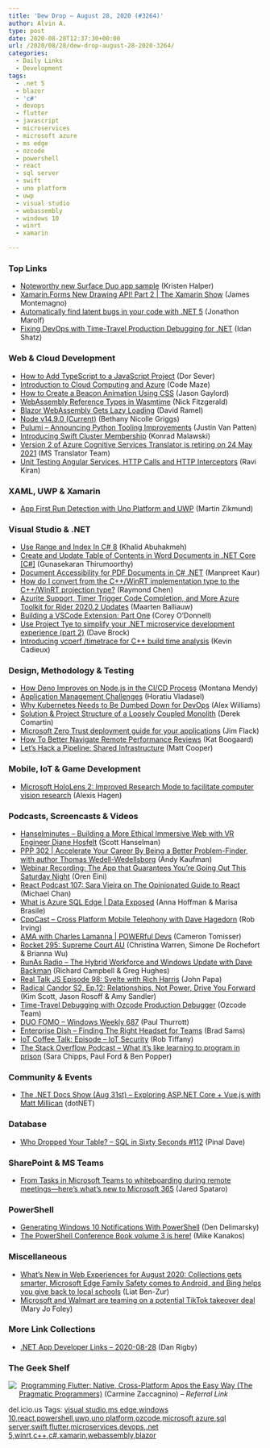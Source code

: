 ```yaml
---
title: 'Dew Drop – August 28, 2020 (#3264)'
author: Alvin A.
type: post
date: 2020-08-28T12:37:30+00:00
url: /2020/08/28/dew-drop-august-28-2020-3264/
categories:
  - Daily Links
  - Development
tags:
  - .net 5
  - blazor
  - 'c#'
  - devops
  - flutter
  - javascript
  - microservices
  - microsoft azure
  - ms edge
  - ozcode
  - powershell
  - react
  - sql server
  - swift
  - uno platform
  - uwp
  - visual studio
  - webassembly
  - windows 10
  - winrt
  - xamarin

---
```

### <a name="top"></a>Top Links

  * <a href="https://devblogs.microsoft.com/surface-duo/noteworthy-new-app-sample-twonote/" target="_blank" rel="noopener noreferrer">Noteworthy new Surface Duo app sample</a> (Kristen Halper)
  * <a href="https://channel9.msdn.com/Shows/XamarinShow/XamarinForms-New-Drawing-API-Part-2?WT.mc_id=DX_MVP4025064" target="_blank" rel="noopener noreferrer">Xamarin.Forms New Drawing API! Part 2 | The Xamarin Show</a> (James Montemagno)
  * <a href="https://devblogs.microsoft.com/dotnet/automatically-find-latent-bugs-in-your-code-with-net-5/" target="_blank" rel="noopener noreferrer">Automatically find latent bugs in your code with .NET 5</a> (Jonathon Marolf)
  * <a href="https://oz-code.com/blog/production-debugging/fixing-devops-time-travel-production-debugging-net" target="_blank" rel="noopener noreferrer">Fixing DevOps with Time-Travel Production Debugging for .NET</a> (Idan Shatz)



### <a name="web"></a>Web & Cloud Development

  * <a href="https://www.freecodecamp.org/news/how-to-add-typescript-to-a-javascript-project/" target="_blank" rel="noopener noreferrer">How to Add TypeScript to a JavaScript Project</a> (Dor Sever)
  * <a href="https://code-maze.com/introduction-to-cloud-computing-and-azure/" target="_blank" rel="noopener noreferrer">Introduction to Cloud Computing and Azure</a> (Code Maze)
  * <a href="https://www.jasongaylord.com/blog/2020/08/28/create-beacon-animation-using-css" target="_blank" rel="noopener noreferrer">How to Create a Beacon Animation Using CSS</a> (Jason Gaylord)
  * <a href="http://fitzgeraldnick.com/2020/08/27/reference-types-in-wasmtime.html" target="_blank" rel="noopener noreferrer">WebAssembly Reference Types in Wasmtime</a> (Nick Fitzgerald)
  * <a href="https://visualstudiomagazine.com/articles/2020/08/27/blazor-updates.aspx" target="_blank" rel="noopener noreferrer">Blazor WebAssembly Gets Lazy Loading</a> (David Ramel)
  * <a href="https://nodejs.org/en/blog/release/v14.9.0" target="_blank" rel="noopener noreferrer">Node v14.9.0 (Current)</a> (Bethany Nicolle Griggs)
  * <a href="https://www.pulumi.com/blog/announcing-python-tooling-improvements/" target="_blank" rel="noopener noreferrer">Pulumi &#8211; Announcing Python Tooling Improvements</a> (Justin Van Patten)
  * <a href="https://swift.org/blog/swift-cluster-membership/" target="_blank" rel="noopener noreferrer">Introducing Swift Cluster Membership</a> (Konrad Malawski)
  * <a href="https://www.microsoft.com/en-us/translator/blog/2020/08/27/version-2-of-translator-is-retiring-on-24-may-2021/?utm_source=rss&utm_medium=rss&utm_campaign=version-2-of-translator-is-retiring-on-24-may-2021" target="_blank" rel="noopener noreferrer">Version 2 of Azure Cognitive Services Translator is retiring on 24 May 2021</a> (MS Translator Team)
  * <a href="http://feedproxy.google.com/~r/netCurryRecentArticles/~3/u-DhePaE3ZE/ShowArticle.aspx" target="_blank" rel="noopener noreferrer">Unit Testing Angular Services, HTTP Calls and HTTP Interceptors</a> (Ravi Kiran)



### <a name="silverlight"></a>XAML, UWP & Xamarin

  * <a href="https://blog.mzikmund.com/2020/08/app-first-run-detection-with-uno-platform-and-uwp/?utm_source=rss&utm_medium=rss&utm_campaign=app-first-run-detection-with-uno-platform-and-uwp" target="_blank" rel="noopener noreferrer">App First Run Detection with Uno Platform and UWP</a> (Martin Zikmund)



### <a name="dotnet"></a>Visual Studio & .NET

  * <a href="https://khalidabuhakmeh.com/use-range-and-index-in-csharp-8" target="_blank" rel="noopener noreferrer">Use Range and Index In C# 8</a> (Khalid Abuhakmeh)
  * <a href="https://www.syncfusion.com/blogs/post/create-and-update-table-of-contents-in-word-documents-in-net-core-c.aspx" target="_blank" rel="noopener noreferrer">Create and Update Table of Contents in Word Documents in .NET Core [C#]</a> (Gunasekaran Thirumoorthy)
  * <a href="https://www.grapecity.com/blogs/document-accessibility-for-pdf-documents-in-c-sharp-dotnet" target="_blank" rel="noopener noreferrer">Document Accessibility for PDF Documents in C# .NET</a> (Manpreet Kaur)
  * <a href="https://devblogs.microsoft.com/oldnewthing/20200827-00/?p=104133" target="_blank" rel="noopener noreferrer">How do I convert from the C++/WinRT implementation type to the C++/WinRT projection type?</a> (Raymond Chen)
  * <a href="https://blog.jetbrains.com/dotnet/2020/08/27/azurite-support-timer-trigger-code-completion-and-more-azure-toolkit-for-rider-2020-2-updates/" target="_blank" rel="noopener noreferrer">Azurite Support, Timer Trigger Code Completion, and More Azure Toolkit for Rider 2020.2 Updates</a> (Maarten Balliauw)
  * <a href="https://dev.to/codebycorey/building-a-vscode-extension-part-one-165i" target="_blank" rel="noopener noreferrer">Building a VSCode Extension: Part One</a> (Corey O&#8217;Donnell)
  * <a href="https://daveabrock.com/2020/08/27/microservices-with-tye-2" target="_blank" rel="noopener noreferrer">Use Project Tye to simplify your .NET microservice development experience (part 2)</a> (Dave Brock)
  * <a href="https://devblogs.microsoft.com/cppblog/introducing-vcperf-timetrace-for-cpp-build-time-analysis/" target="_blank" rel="noopener noreferrer">Introducing vcperf /timetrace for C++ build time analysis</a> (Kevin Cadieux)



### <a name="design"></a>Design, Methodology & Testing

  * <a href="http://blog.travis-ci.com/how-deno-improves-nodejs" target="_blank" rel="noopener noreferrer">How Deno Improves on Node.js in the CI/CD Process</a> (Montana Mendy)
  * <a href="https://www.advancedinstaller.com/application-management-challenges.html" target="_blank" rel="noopener noreferrer">Application Management Challenges</a> (Horatiu Vladasel)
  * <a href="https://thenewstack.io/why-kubernetes-needs-to-be-dumbed-down-for-devops/" target="_blank" rel="noopener noreferrer">Why Kubernetes Needs to Be Dumbed Down for DevOps</a> (Alex Williams)
  * <a href="https://codeopinion.com/solution-project-structure-of-a-loosely-coupled-monolith/?utm_source=rss&utm_medium=rss&utm_campaign=solution-project-structure-of-a-loosely-coupled-monolith" target="_blank" rel="noopener noreferrer">Solution & Project Structure of a Loosely Coupled Monolith</a> (Derek Comartin)
  * <a href="https://www.microsoft.com/security/blog/2020/08/27/zero-trust-deployment-guide-microsoft-applications/" target="_blank" rel="noopener noreferrer">Microsoft Zero Trust deployment guide for your applications</a> (Jim Flack)
  * <a href="https://blog.trello.com/navigate-remote-performance-reviews" target="_blank" rel="noopener noreferrer">How To Better Navigate Remote Performance Reviews</a> (Kat Boogaard)
  * <a href="https://devblogs.microsoft.com/devops/pipeline-shared-infrastructure/" target="_blank" rel="noopener noreferrer">Let’s Hack a Pipeline: Shared Infrastructure</a> (Matt Cooper)



### <a name="mobile"></a>Mobile, IoT & Game Development

  * <a href="https://www.microsoft.com/en-us/research/blog/microsoft-hololens-2-improved-research-mode-to-facilitate-computer-vision-research/" target="_blank" rel="noopener noreferrer">Microsoft HoloLens 2: Improved Research Mode to facilitate computer vision research</a> (Alexis Hagen)



### <a name="podcasts"></a>Podcasts, Screencasts & Videos

  * <a href="https://hanselminutes.simplecast.com/episodes/building-a-more-ethical-immersive-web-with-vr-engineer-diane-hosfelt-1S6hyCuO" target="_blank" rel="noopener noreferrer">Hanselminutes &#8211; Building a More Ethical Immersive Web with VR Engineer Diane Hosfelt</a> (Scott Hanselman)
  * <a href="https://peopleandprojectspodcast.com/302" target="_blank" rel="noopener noreferrer">PPP 302 | Accelerate Your Career By Being a Better Problem-Finder, with author Thomas Wedell-Wedellsborg</a> (Andy Kaufman)
  * <a href="http://feedproxy.google.com/~r/AyendeRahien/~3/e7vsXiyYMIQ/webinar-recording-the-app-that-guarantees-youre-going-out-this-saturday-night" target="_blank" rel="noopener noreferrer">Webinar Recording: The App that Guarantees You&#8217;re Going Out This Saturday Night</a> (Oren Eini)
  * <a href="https://reactpodcast.com/episodes/107-0gCz87ZG" target="_blank" rel="noopener noreferrer">React Podcast 107: Sara Vieira on The Opinionated Guide to React</a> (Michael Chan)
  * <a href="https://channel9.msdn.com/Shows/Data-Exposed/What-is-Azure-SQL-Edge?WT.mc_id=DX_MVP4025064" target="_blank" rel="noopener noreferrer">What is Azure SQL Edge | Data Exposed</a> (Anna Hoffman & Marisa Brasile)
  * <a href="https://cppcast.libsyn.com/cross-platform-mobile-telephony-with-dave-hagedorn" target="_blank" rel="noopener noreferrer">CppCast &#8211; Cross Platform Mobile Telephony with Dave Hagedorn</a> (Rob Irving)
  * <a href="https://channel9.msdn.com/Shows/POWERful-Devs/AMA-with-Charles-Lamanna?WT.mc_id=DX_MVP4025064" target="_blank" rel="noopener noreferrer">AMA with Charles Lamanna | POWERful Devs</a> (Cameron Tomisser)
  * <a href="http://relay.fm/rocket/295" target="_blank" rel="noopener noreferrer">Rocket 295: Supreme Court AU</a> (Christina Warren, Simone De Rochefort & Brianna Wu)
  * <a href="http://feedproxy.google.com/~r/RunaAsRadioWma/~3/iCqY-TLPmJY/default.aspx" target="_blank" rel="noopener noreferrer">RunAs Radio &#8211; The Hybrid Workforce and Windows Update with Dave Backman</a> (Richard Campbell & Greg Hughes)
  * <a href="https://realtalkjavascript.simplecast.com/episodes/episode-98-svelte-with-rich-harris-AkIIjUwG" target="_blank" rel="noopener noreferrer">Real Talk JS Episode 98: Svelte with Rich Harris</a> (John Papa)
  * <a href="https://www.radicalcandor.com/podcast/lay-your-power-down/" target="_blank" rel="noopener noreferrer">Radical Candor S2, Ep.12: Relationships, Not Power, Drive You Forward</a> (Kim Scott, Jason Rosoff & Amy Sandler)
  * <a href="http://www.youtube.com/watch?v=dMPAvgIjJ_0" target="_blank" rel="noopener noreferrer">Time-Travel Debugging with Ozcode Production Debugger</a> (Ozcode Team)
  * <a href="https://www.thurrott.com/podcasts/windows-weekly/239600/duo-fomo-windows-weekly-687?utm_source=rss&utm_medium=rss&utm_campaign=duo-fomo-windows-weekly-687" target="_blank" rel="noopener noreferrer">DUO FOMO – Windows Weekly 687</a> (Paul Thurrott)
  * <a href="https://petri.com/finding-the-right-headset-for-teams?utm_source=rss&utm_medium=rss&utm_campaign=finding-the-right-headset-for-teams" target="_blank" rel="noopener noreferrer">Enterprise Dish &#8211; Finding The Right Headset for Teams</a> (Brad Sams)
  * <a href="https://robtiffany.com/iot-coffee-talk-episode-iot-security/" target="_blank" rel="noopener noreferrer">IoT Coffee Talk: Episode – IoT Security</a> (Rob Tiffany)
  * <a href="https://the-stack-overflow-podcast.simplecast.com/episodes/what-its-like-learning-to-program-in-prison-TgaFwPjC" target="_blank" rel="noopener noreferrer">The Stack Overflow Podcast &#8211; What it&#8217;s like learning to program in prison</a> (Sara Chipps, Paul Ford & Ben Popper)



### <a name="events"></a>Community & Events

  * <a href="http://www.youtube.com/watch?v=1nC0YXuu_yI" target="_blank" rel="noopener noreferrer">The .NET Docs Show (Aug 31st) &#8211; Exploring ASP.NET Core + Vue.js with Matt Millican</a> (dotNET)



### <a name="sql"></a>Database

  * <a href="https://blog.sqlauthority.com/2020/08/28/who-dropped-your-table-sql-in-sixty-seconds-112/?utm_source=rss&utm_medium=rss&utm_campaign=who-dropped-your-table-sql-in-sixty-seconds-112" target="_blank" rel="noopener noreferrer">Who Dropped Your Table? – SQL in Sixty Seconds #112</a> (Pinal Dave)



### <a name="sp"></a>SharePoint & MS Teams

  * <a href="https://www.microsoft.com/en-us/microsoft-365/blog/2020/08/27/microsoft-teams-whiteboarding-remote-meetings-new-microsoft-365/" target="_blank" rel="noopener noreferrer">From Tasks in Microsoft Teams to whiteboarding during remote meetings—here’s what’s new to Microsoft 365</a> (Jared Spataro)



### <a name="ps"></a>PowerShell

  * <a href="https://den.dev/blog/powershell-windows-notification/" target="_blank" rel="noopener noreferrer">Generating Windows 10 Notifications With PowerShell</a> (Den Delimarsky)
  * <a href="https://powershell.org/2020/08/psconfbook-vol3/?utm_source=rss&utm_medium=rss&utm_campaign=psconfbook-vol3" target="_blank" rel="noopener noreferrer">The PowerShell Conference Book volume 3 is here!</a> (Mike Kanakos)



### <a name="misc"></a>Miscellaneous

  * <a href="https://blogs.windows.com/windowsexperience/2020/08/27/whats-new-in-web-experiences-for-august-2020-collections-gets-smarter-microsoft-edge-family-safety-comes-to-android-and-bing-helps-you-give-back-to-local-schools/?WT.mc_id=DX_MVP4025064" target="_blank" rel="noopener noreferrer">What’s New in Web Experiences for August 2020: Collections gets smarter, Microsoft Edge Family Safety comes to Android, and Bing helps you give back to local schools</a> (Liat Ben-Zur)
  * <a href="https://www.zdnet.com/article/microsoft-and-walmart-are-teaming-on-a-potential-tiktok-takeover-deal/#ftag=RSSbaffb68" target="_blank" rel="noopener noreferrer">Microsoft and Walmart are teaming on a potential TikTok takeover deal</a> (Mary Jo Foley)



### <a name="links"></a>More Link Collections

  * <a href="https://links.danrigby.com/2020/08/app-developer-links-2020-08-28/" target="_blank" rel="noopener noreferrer">.NET App Developer Links &#8211; 2020-08-28</a> (Dan Rigby)



### <a name="shelf"></a>The Geek Shelf

<a href="https://www.amazon.com/dp/1680506951/?tag=amavin-20" target="_blank" rel="noopener noreferrer"><img decoding="async" align="left" style="margin: 0px 5px 10px 0px; border: 0px currentcolor; border-image: none; float: left; display: inline; background-image: none;" src="https://m.media-amazon.com/images/I/41969ni7eEL._SS135_.jpg" border="0" /></a>&nbsp;<a href="https://www.amazon.com/dp/1680506951/?tag=amavin-20" target="_blank" rel="noopener noreferrer">Programming Flutter: Native, Cross-Platform Apps the Easy Way (The Pragmatic Programmers)</a> (Carmine Zaccagnino) _&#8211; Referral Link_





<div class="wlWriterEditableSmartContent" id="scid:77ECF5F8-D252-44F5-B4EB-D463C5396A79:492f9fa6-298c-436f-b1e4-c725ff963562" style="margin: 0px; padding: 0px; float: none; display: inline;">
  del.icio.us Tags: <a href="http://del.icio.us/popular/visual+studio" rel="tag">visual studio</a>,<a href="http://del.icio.us/popular/ms+edge" rel="tag">ms edge</a>,<a href="http://del.icio.us/popular/windows+10" rel="tag">windows 10</a>,<a href="http://del.icio.us/popular/react" rel="tag">react</a>,<a href="http://del.icio.us/popular/powershell" rel="tag">powershell</a>,<a href="http://del.icio.us/popular/uwp" rel="tag">uwp</a>,<a href="http://del.icio.us/popular/uno+platform" rel="tag">uno platform</a>,<a href="http://del.icio.us/popular/ozcode" rel="tag">ozcode</a>,<a href="http://del.icio.us/popular/microsoft+azure" rel="tag">microsoft azure</a>,<a href="http://del.icio.us/popular/sql+server" rel="tag">sql server</a>,<a href="http://del.icio.us/popular/swift" rel="tag">swift</a>,<a href="http://del.icio.us/popular/flutter" rel="tag">flutter</a>,<a href="http://del.icio.us/popular/microservices" rel="tag">microservices</a>,<a href="http://del.icio.us/popular/devops" rel="tag">devops</a>,<a href="http://del.icio.us/popular/.net+5" rel="tag">.net 5</a>,<a href="http://del.icio.us/popular/winrt" rel="tag">winrt</a>,<a href="http://del.icio.us/popular/c%2b%2b" rel="tag">c++</a>,<a href="http://del.icio.us/popular/c%23" rel="tag">c#</a>,<a href="http://del.icio.us/popular/xamarin" rel="tag">xamarin</a>,<a href="http://del.icio.us/popular/webassembly" rel="tag">webassembly</a>,<a href="http://del.icio.us/popular/blazor" rel="tag">blazor</a>
</div>